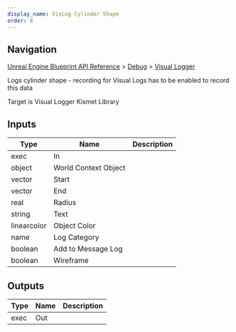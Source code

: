 ```yaml
---
display_name: VisLog Cylinder Shape
order: 8
---
```

## Navigation

[Unreal Engine Blueprint API Reference](https://dev.epicgames.com/documentation/en-us/unreal-engine/BlueprintAPI) > [Debug](https://dev.epicgames.com/documentation/en-us/unreal-engine/BlueprintAPI/Debug) > [Visual Logger](https://dev.epicgames.com/documentation/en-us/unreal-engine/BlueprintAPI/Debug/VisualLogger)

Logs cylinder shape - recording for Visual Logs has to be enabled to record this data

Target is Visual Logger Kismet Library

## Inputs

| Type | Name | Description |
| --- | --- | --- |
| exec | In |  |
| object | World Context Object |  |
| vector | Start |  |
| vector | End |  |
| real | Radius |  |
| string | Text |  |
| linearcolor | Object Color |  |
| name | Log Category |  |
| boolean | Add to Message Log |  |
| boolean | Wireframe |  |

## Outputs

| Type | Name | Description |
| --- | --- | --- |
| exec | Out |  |
